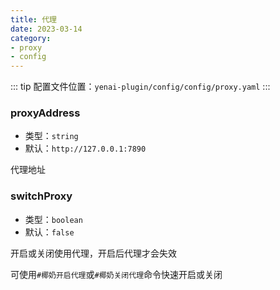 ```yaml
---
title: 代理
date: 2023-03-14
category:
- proxy
- config
---
```


::: tip
配置文件位置：`yenai-plugin/config/config/proxy.yaml`
:::

### proxyAddress 
- 类型：`string`
- 默认：`http://127.0.0.1:7890`

代理地址

### switchProxy
- 类型：`boolean`
- 默认：`false`

开启或关闭使用代理，开启后代理才会失效

可使用`#椰奶开启代理`或`#椰奶关闭代理`命令快速开启或关闭